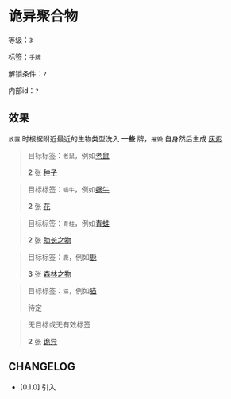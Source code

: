 # 诡异聚合物

等级：`3`

标签：`手牌`

解锁条件：`?`

内部id：`?`

## 效果

`放置` 时根据附近最近的生物类型洗入 **一些** 牌，`摧毁` 自身然后生成 [灰烬](灰烬.md)

> 目标标签：`老鼠`，例如[老鼠](老鼠.md)
>
> **2** 张 [种子](../卡牌组/种子.md)

> 目标标签：`蜗牛`，例如[蜗牛](蜗牛.md)
>
> **2** 张 [花](../卡牌组/花.md)

> 目标标签：`青蛙`，例如[青蛙](青蛙.md)
>
> **2** 张 [助长之物](../卡牌组/助长之物.md)

> 目标标签：`鹿`，例如[鹿](鹿.md)
>
> **3** 张 [森林之物](../卡牌组/森林之物.md)

> 目标标签：`猫`，例如[猫](猫.md)
>
> 待定

> 无目标或无有效标签
>
> **2** 张 [诡异](../卡牌组/诡异.md)

## CHANGELOG

- [0.1.0] 引入
